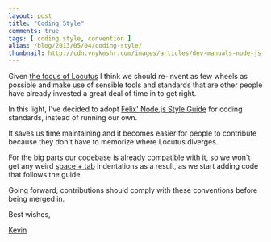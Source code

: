 ```yaml
---
layout: post
title: "Coding Style"
comments: true
tags: [ coding style, convention ]
alias: /blog/2013/05/04/coding-style/
thumbnail: http://cdn.vnykmshr.com/images/articles/dev-manuals-node-js-code-and-style-guide/awesome-nodejs.png
---
```


Given [the focus of Locutus](/blog/2013/05/a-word-on-the-focus-of-php-dot-js/) I think
we should re-invent as few wheels as possible and make use of sensible tools
and standards that are other people have already invested a great deal of time
in to get right.

In this light, I've decided to adopt [Felix' Node.js Style Guide](http://nodeguide.com/style.html)
for coding standards, instead of running our own.

It saves us time maintaining and it becomes easier for people to contribute because
they don't have to memorize where Locutus diverges.

For the big parts our codebase is already compatible with it, so
we won't get any weird [space + tab](http://www.emacswiki.org/pics/static/TabsSpacesBoth.png) indentations as a result, as we start adding code that follows the guide.

Going forward, contributions should comply with these conventions before being
merged in.


Best wishes,

[Kevin](http://twitter.com/kvz)
